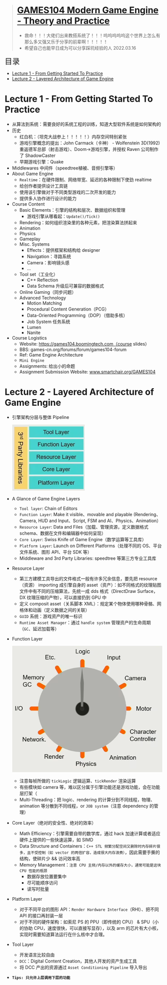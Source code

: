 > # [GAMES104 Modern Game Engine - Theory and Practice](https://www.bilibili.com/video/BV1oU4y1R7Km)
> * 救命！！！大佬们出来教搭系统了！！！呜呜呜呜呜这个世界上怎么有那么多又强又乐于分享的前辈啊！！！！！
> * 希望自己也能早日成为可以分享踩坑经验的人 2022.03.16

<font size=5>目录</font>

<!-- TOC -->

* [Lecture 1 - From Getting Started To Practice](#lecture-1---from-getting-started-to-practice)
* [Lecture 2 - Layered Architecture of Game Engine](#lecture-2---layered-architecture-of-game-engine)

<!-- /TOC -->

# Lecture 1 - From Getting Started To Practice
* 从算法到系统：需要良好的系统工程的训练，知道大型软件系统是如何架构的
* 历史
  * 红白机：（坦克大战参上！！！！！）内存空间特别紧张
  * 游戏引擎概念的提出：John Carmack（卡神） - Wolfenstein 3D(1992) 重返德军总部（射击游戏）、Doom->游戏引擎，并授权 Raven 公司制作了 ShadowCaster
  * 早期游戏引擎：Quake
* Middlewares 中间件（speedtree植被、音频引擎等）
* About Game Engine
  * `Realtime`：在硬件限制、网络带宽、延迟的各种限制下使劲 realtime
  * 给创作者提供设计工具链
  * 使用该引擎做对于不同类型游戏的二次开发的能力
  * 提供多人协作进行设计的能力
* Course Content
  * Basic Elements：引擎的结构和层次、数据组织和管理
    * 游戏引擎从哪看起：`Update()/Tick()`
  * Rendering：如何组织渲染里的各种元素，把渲染算法拼起来
  * Animation
  * Physics
  * Gameplay
  * Misc. Systems
    * Effects：提供框架和结构给 designer
    * Navigation：寻路系统
    * Camera：影响镜头感
    * ...
  * Tool set（工业化）
    * C++ Reflection
    * Data Schema 升级后可兼容的数据格式
  * Online Gaming（同步问题）
  * Advanced Technology
    * Motion Matching
    * Procedural Content Generation（PCG）
    * Data-Oriented Programming（DOP）（借助多核）
    * Job System 任务系统
    * Lumen
    * Nanite
* Course Logistics
  * Website: https://games104.boomingtech.com（course slides）
  * BBS: games-cn.org/forums/forum/games104-forum
  * Ref: Game Engine Architecture
  * `Mini Engine`
  * Assignments: 给出小的命题
  * Assignment Submission Website: www.smartchair.org/GAMES104


# Lecture 2 - Layered Architecture of Game Engine
* 引擎架构分层与整体 Pipeline

    ![](note%20-%20image/GAMES104/1.png)
* A Glance of Game Engine Layers
  * `Tool layer`: Chain of Editors
  * `Function Layer`: Make it visible、movable and playable (Rendering、Camera, HUD and Input、Script, FSM and AI、Physics、Animation）
  * `Resource Layer`: Data and Files（加载、管理资源，定义数据格式 schema、数据在文件和编辑器中如何呈现）
  * `Core Layer`: Swiss Knife of Game Engine（数学运算等工具库）
  * `Platform Layer`: Launch on Different Platforms（处理不同的 OS、平台文件系统、图形 API、平台 SDK 等）
  * Middleware and 3rd Party Libraries: speedtree 等第三方专业工具库

* Resource Layer
  * 第三方建模工具导出的文件格式一般有许多冗余信息，要先把 resource（资源） importing 成引擎自身的 asset（资产）：如不同格式的纹理贴图文件中有不同的压缩算法，先统一成 dds 格式（DirectDraw Surface，DX 纹理压缩的产物），可以直接扔到 GPU 中
  * 定义 composit asset（关系脚本 XML）：规定某个物体使用哪种骨骼、网格体和动画（定义数据之间的关联）
  * `GUID` 系统：游戏资产的唯一标识
  * `Runtime Asset Manager`：通过 `handle system` 管理资产的生命周期（`GC`、延迟加载等）
* Function Layer

    ![](note%20-%20image/GAMES104/2.png)
  * 注意每帧所做的 `tickLogic` 逻辑运算、`tickRender` 渲染运算
  * 有些模块如 camera 等，难以区分属于引擎功能还是游戏功能，会在功能层打架（
  * Multi-Threading：把 logic、rendering 的计算分到不同线程，物理、animation 等分散到不同线程，or `JOB system`（注意 dependency 的管理）
* Core Layer（绝对的安全性、绝对的效率）
  * Math Efficiency：引擎需要自带的数学库，通过 hack 加速计算或者适应硬件上提供的一些快速运算，如 SIMD
  * Data Structure and Containers：`C++ STL 频繁分配空间又删除时内存碎片很多，且不受控制（如 vector 的两倍扩容，造成很大内存浪费）`，因此需要手撕的结构，使碎片少 && 访问效率高
  * Memory Management：`注意 CPU 主频/内存以外的缓存大小，通常可能是这块 CPU 性能的瓶颈`
    * 数据存放位置要集中
    * 尽可能顺序访问
    * 读写时批量
* Platform Layer
  * 对于不同平台的图形 API：`Render Hardware Interface`（RHI）、把不同 API 的接口再封装一层
  * 对于不同的硬件架构：如索尼 PS 的 PPU（即传统的 CPU） & SPU（小的协助 CPU，速度很快，可以直接写显存），以及 arm 的芯片有大小核，实现时需要知道算法运行在什么核中才合理。
* Tool Layer
  * 开发语言比较自由
  * `DCC`：Digital Content Creation，其他人开发的资产生成工具
  * 将 DCC 产出的资源通过 `Asset Conditioning Pipeline` 导入导出
* **`Tips: 只允许上层调用下层的功能`**


